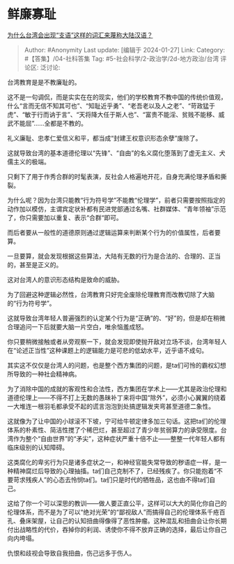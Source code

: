 # 鲜廉寡耻
[为什么台湾会出现“支语”这样的词汇来蔑称大陆汉语？](https://www.zhihu.com/question/640942948/answer/3377481353)

> Author: #Anonymity
> Last update: [编辑于 2024-01-27]
> Link:
> Category: #【答集】/04-社科答集
> Tag: #5-社会科学/2-政治学/2d-地方政治/台湾
> 评论区:
> 泛讨论:

台湾教育是是不教廉耻的。

这不是一句调侃，而是实实在在的现实，他们的学校教育不教中国的传统价值观，什么“言而无信不知其可也”、“知耻近乎勇”、“老吾老以及人之老”、“苛政猛于虎”、“敏于行而讷于言”、“天将降大任于斯人也”、“富贵不能淫、贫贱不能移、威武不能屈”……全都是不教的。

礼义廉耻、忠孝仁爱信义和平，都当成“封建王权意识形态余孽”废除了。

这就导致台湾的基本道德伦理以“先锋”、“自由”的名义腐化堕落到了虚无主义、犬儒主义的极端。

只剩下了用于作秀合群的时髦表演，反社会人格遍地开花，自身充满伦理矛盾和撕裂。

为什么呢？因为台湾只能教“行为符号学”不能教“伦理学”，前者只需要按照指定的动作加以模仿，主谓宾定状补都有民进党部通过名嘴、社群媒体、“青年领袖”示范了，你只需要加以重复、表示“合群“即可。

而后者要从一般性的道德原则通过逻辑运算来判断某个行为的价值属性，后者要算。

一旦要算，就会发现根据这些算法，大陆有无数的行为是合法的、合理的、正当的，甚至是正义的。

这对台湾人的意识形态结构是致命的威胁。

为了回避这种逻辑必然性，台湾教育只好完全废除伦理教育而改教切除了大脑的“行为符号学”。

这就导致台湾年轻人普遍强烈的认定某个行为是“正确”的、“好”的，但是却在稍微合理追问一下后就要大脑一片空白，唯余恼羞成怒。

你只要稍微接触或者从旁观察一下，就会发现即使抛开敌对立场不谈，台湾年轻人在“论述正当性”这种课题上的逻辑能力是可悲的低幼水平，近乎语不成句。

其实这不仅仅是台湾人的问题，也是整个西方集团的问题，是ta们可怜的霸权幻想所导致的一种社会精神病。

为了消除中国的成就的客观性和合法性，西方集团在学术上——尤其是政治伦理和道德伦理上——不得不打上无数的愚昧补丁来将中国“除外”，必须小心翼翼的绕着一大堆连一根羽毛都承受不起的谎言泡泡到处搞逻辑发夹弯甚至道德二象性。

这就像为了让中国的小球滚不下坡，宁可给牛顿定律多加三句话。这把ta们的伦理体系的朴素性、简洁性搅了个稀巴烂，甚至超过了青少年贫弱算力的承受限度。台湾作为整个“自由世界”的“矛尖”，这种症状严重十倍不止——整整一代年轻人都有临床级别的认知障碍。

这类腐化的卑劣行为只是诸多症状之一，和神经官能失常导致的秽语症一样，是一种精神腐烂后导致的心理抽搐。ta们自己克制不了，已经残疾了。你只能抱着“不要苛求残疾人”的心态去怜悯ta们。ta们只是时代的牺牲品，这也由不得ta们自己。

这给了你一个可以深思的教训——做人要正直公平，这样可以大大的简化你自己的伦理体系，而不是为了可以“绝对光荣”的“鄙视敌人”而搞得自己的伦理体系千疮百孔、叠床架屋，让自己的认知扭曲得像得了恶性肿瘤。这种混乱和扭曲会让你长期付出战略性的代价，吞掉你的利润、诱使你不得不放弃正确的选择，最后让你自己向内垮塌。

仇恨和歧视会导致自我扭曲，伤己远多于伤人。
